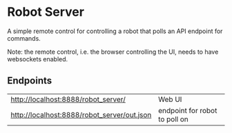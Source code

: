 # Robot Server

A simple remote control for controlling a robot that polls an API endpoint for commands.

Note: the remote control, i.e. the browser controlling the UI, needs to have websockets enabled.

## Endpoints

<table>
<tr>
    <td><a href="http://localhost:8888/robot_server/">http://localhost:8888/robot_server/<a></td>
    <td>Web UI</td>
</tr>
<tr>
    <td><a href="http://localhost:8888/robot_server/out.json">http://localhost:8888/robot_server/out.json</a></td>
    <td>endpoint for robot to poll on</td>
</tr>
</table>
